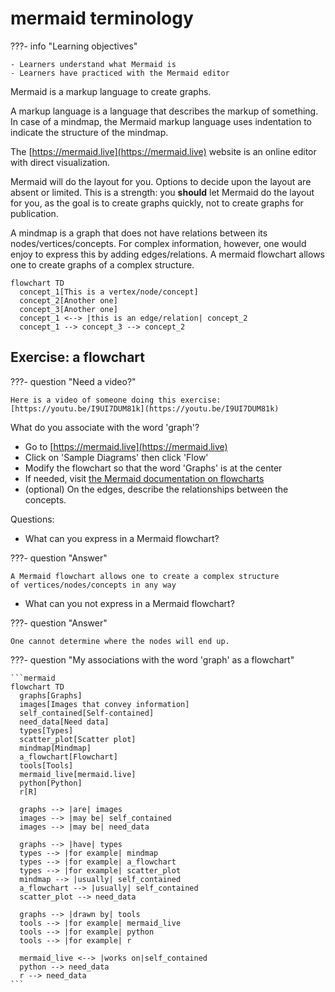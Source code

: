 # mermaid terminology

???- info "Learning objectives"

    - Learners understand what Mermaid is
    - Learners have practiced with the Mermaid editor

Mermaid is a markup language to create graphs.

A markup language is a language that describes the markup of something.
In case of a mindmap, the Mermaid markup language uses indentation
to indicate the structure of the mindmap.

The [https://mermaid.live](https://mermaid.live) website is an online editor
with direct visualization.

Mermaid will do the layout for you.
Options to decide upon the layout are absent or limited.
This is a strength: you **should** let Mermaid do the layout for you,
as the goal is to create graphs quickly, not to create graphs for publication.

A mindmap is a graph that does not have relations between its
nodes/vertices/concepts.
For complex information, however, one would enjoy to express this
by adding edges/relations.
A mermaid flowchart allows one to create graphs of a complex structure.

```mermaid
flowchart TD
  concept_1[This is a vertex/node/concept]
  concept_2[Another one]  
  concept_3[Another one]  
  concept_1 <--> |this is an edge/relation| concept_2
  concept_1 --> concept_3 --> concept_2
```

## Exercise: a flowchart

???- question "Need a video?"

    Here is a video of someone doing this exercise: [https://youtu.be/I9UI7DUM81k](https://youtu.be/I9UI7DUM81k)

What do you associate with the word 'graph'?

- Go to [https://mermaid.live](https://mermaid.live)
- Click on 'Sample Diagrams' then click 'Flow'
- Modify the flowchart so that the word 'Graphs' is at the center
- If needed, visit [the Mermaid documentation on flowcharts](https://mermaid.js.org/syntax/flowchart.html)
- (optional) On the edges, describe the relationships between the concepts.

Questions:

- What can you express in a Mermaid flowchart?

???- question "Answer"

    A Mermaid flowchart allows one to create a complex structure
    of vertices/nodes/concepts in any way

- What can you not express in a Mermaid flowchart?

???- question "Answer"

    One cannot determine where the nodes will end up.

???- question "My associations with the word 'graph' as a flowchart"

    ```mermaid
    flowchart TD
      graphs[Graphs]
      images[Images that convey information]
      self_contained[Self-contained]
      need_data[Need data]
      types[Types]
      scatter_plot[Scatter plot]
      mindmap[Mindmap]
      a_flowchart[Flowchart]
      tools[Tools]
      mermaid_live[mermaid.live]
      python[Python]
      r[R]

      graphs --> |are| images
      images --> |may be| self_contained
      images --> |may be| need_data

      graphs --> |have| types
      types --> |for example| mindmap
      types --> |for example| a_flowchart    
      types --> |for example| scatter_plot
      mindmap --> |usually| self_contained
      a_flowchart --> |usually| self_contained
      scatter_plot --> need_data

      graphs --> |drawn by| tools
      tools --> |for example| mermaid_live
      tools --> |for example| python
      tools --> |for example| r

      mermaid_live <--> |works on|self_contained
      python --> need_data
      r --> need_data
    ```
